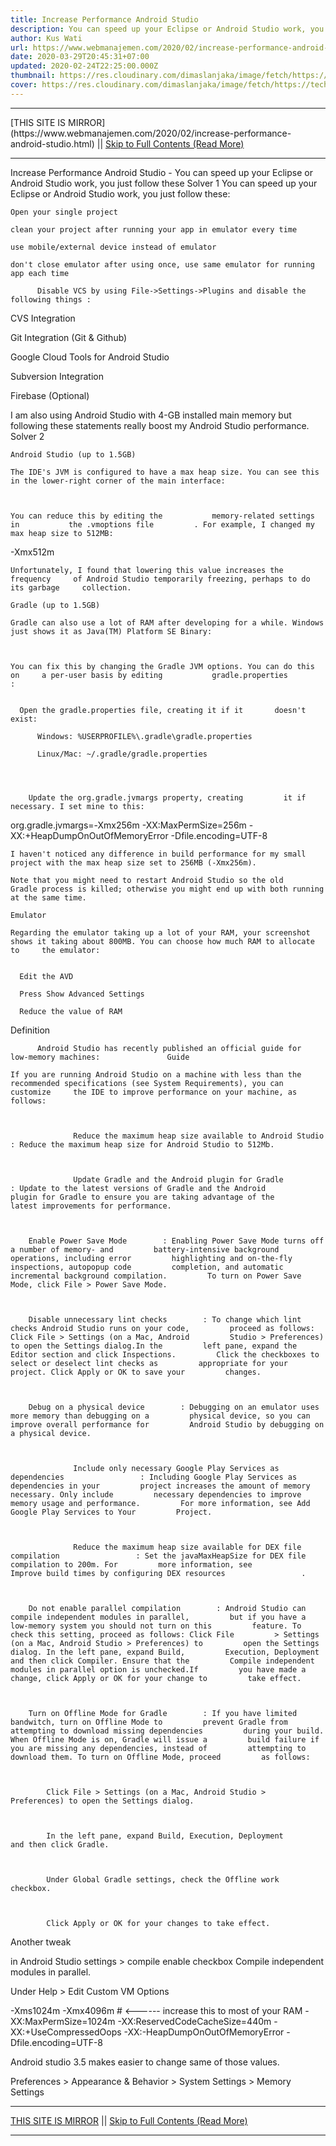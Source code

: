 ```yaml
---
title: Increase Performance Android Studio
description: You can speed up your Eclipse or Android Studio work, you just follow these
author: Kus Wati
url: https://www.webmanajemen.com/2020/02/increase-performance-android-studio.html
date: 2020-03-29T20:45:31+07:00
updated: 2020-02-24T22:25:00.000Z
thumbnail: https://res.cloudinary.com/dimaslanjaka/image/fetch/https://techcrunch.com/wp-content/uploads/2017/02/android-studio-logo.png?w=730&crop=1
cover: https://res.cloudinary.com/dimaslanjaka/image/fetch/https://techcrunch.com/wp-content/uploads/2017/02/android-studio-logo.png?w=730&crop=1
---
```


<hr/> [THIS SITE IS MIRROR](https://www.webmanajemen.com/2020/02/increase-performance-android-studio.html) || <a href="https://www.webmanajemen.com/2020/02/increase-performance-android-studio.html" rel="follow" class="button" id="read-more">Skip to Full Contents (Read More)</a> <hr/> Increase Performance Android Studio - You can speed up your Eclipse or Android Studio work, you just follow these Solver 1
   You can speed up your Eclipse or Android Studio work, you just follow   these: 
  
    Open your single project   
  
    clean your project after running your app in emulator every time   
  
    use mobile/external device instead of emulator   
  
    don't close emulator after using once, use same emulator for running     app each time   
  
          Disable VCS by using File->Settings->Plugins and disable the       following things :       
        
CVS Integration
        
Git Integration (Git & Github)
        
Google Cloud Tools for Android Studio
        
Subversion Integration
        
Firebase (Optional)
      
      

  I am also using Android Studio with 4-GB installed main memory but   following these statements really boost my Android Studio performance. 
 Solver 2
   
    Android Studio (up to 1.5GB)   
  
    The IDE's JVM is configured to have a max heap size. You can see this     in the lower-right corner of the main interface:   
  
                
  
    You can reduce this by editing the           memory-related settings         in           the .vmoptions file         . For example, I changed my max heap size to 512MB:   
  
-Xmx512m

  
    Unfortunately, I found that lowering this value increases the frequency     of Android Studio temporarily freezing, perhaps to do its garbage     collection.   
  
    Gradle (up to 1.5GB)   
  
    Gradle can also use a lot of RAM after developing for a while. Windows     just shows it as Java(TM) Platform SE Binary:   
  
                
  
    You can fix this by changing the Gradle JVM options. You can do this on     a per-user basis by editing           gradle.properties        :   
  
    
      Open the gradle.properties file, creating it if it       doesn't exist:       
        
          Windows: %USERPROFILE%\.gradle\gradle.properties        
        
          Linux/Mac: ~/.gradle/gradle.properties        
      
    
    
      
        Update the org.gradle.jvmargs property, creating         it if necessary. I set mine to this:       
      
org.gradle.jvmargs=-Xmx256m -XX:MaxPermSize=256m -XX:+HeapDumpOnOutOfMemoryError -Dfile.encoding=UTF-8

    
  
  
    I haven't noticed any difference in build performance for my small     project with the max heap size set to 256MB (-Xmx256m).   
  
    Note that you might need to restart Android Studio so the old    Gradle process is killed; otherwise you might end up with both running     at the same time.   
  
    Emulator   
  
    Regarding the emulator taking up a lot of your RAM, your screenshot     shows it taking about 800MB. You can choose how much RAM to allocate to     the emulator:   
  
    
      Edit the AVD     
    
      Press Show Advanced Settings    
    
      Reduce the value of RAM    
  
  
                

      
  
 
Definition
   

  
          Android Studio has recently published an official guide for       low-memory machines:               Guide             
  
    If you are running Android Studio on a machine with less than the     recommended specifications (see System Requirements), you can customize     the IDE to improve performance on your machine, as follows:   
  
    
      
                  Reduce the maximum heap size available to Android Studio                 : Reduce the maximum heap size for Android Studio to 512Mb.       
    
    
      
                  Update Gradle and the Android plugin for Gradle                 : Update to the latest versions of Gradle and the Android         plugin for Gradle to ensure you are taking advantage of the         latest improvements for performance.       
    
    
      
        Enable Power Save Mode        : Enabling Power Save Mode turns off a number of memory- and         battery-intensive background operations, including error         highlighting and on-the-fly inspections, autopopup code         completion, and automatic incremental background compilation.         To turn on Power Save Mode, click File > Power Save Mode.       
    
    
      
        Disable unnecessary lint checks        : To change which lint checks Android Studio runs on your code,         proceed as follows: Click File > Settings (on a Mac, Android         Studio > Preferences) to open the Settings dialog.In the         left pane, expand the Editor section and click Inspections.         Click the checkboxes to select or deselect lint checks as         appropriate for your project. Click Apply or OK to save your         changes.       
    
    
      
        Debug on a physical device        : Debugging on an emulator uses more memory than debugging on a         physical device, so you can improve overall performance for         Android Studio by debugging on a physical device.       
    
    
      
                  Include only necessary Google Play Services as dependencies                 : Including Google Play Services as dependencies in your         project increases the amount of memory necessary. Only include         necessary dependencies to improve memory usage and performance.         For more information, see Add Google Play Services to Your         Project.       
    
    
      
                  Reduce the maximum heap size available for DEX file           compilation                 : Set the javaMaxHeapSize for DEX file compilation to 200m. For         more information, see                   Improve build times by configuring DEX resources                 .       
    
    
      
        Do not enable parallel compilation        : Android Studio can compile independent modules in parallel,         but if you have a low-memory system you should not turn on this         feature. To check this setting, proceed as follows: Click File         > Settings (on a Mac, Android Studio > Preferences) to         open the Settings dialog. In the left pane, expand Build,         Execution, Deployment and then click Compiler. Ensure that the         Compile independent modules in parallel option is unchecked.If         you have made a change, click Apply or OK for your change to         take effect.       
    
    
      
        Turn on Offline Mode for Gradle        : If you have limited bandwitch, turn on Offline Mode to         prevent Gradle from attempting to download missing dependencies         during your build. When Offline Mode is on, Gradle will issue a         build failure if you are missing any dependencies, instead of         attempting to download them. To turn on Offline Mode, proceed         as follows:       
      
        
          
            Click File > Settings (on a Mac, Android Studio >             Preferences) to open the Settings dialog.           
        
        
          
            In the left pane, expand Build, Execution, Deployment             and then click Gradle.           
        
        
          
            Under Global Gradle settings, check the Offline work             checkbox.           
        
        
          
            Click Apply or OK for your changes to take effect.           
        
      
    
  
 
Another tweak
  
in Android Studio settings > compile enable checkbox Compile independent modules in       parallel.
  
Under Help > Edit Custom VM Options
  
-Xms1024m
-Xmx4096m # <------ increase this to most of your RAM
-XX:MaxPermSize=1024m
-XX:ReservedCodeCacheSize=440m
-XX:+UseCompressedOops
-XX:-HeapDumpOnOutOfMemoryError
-Dfile.encoding=UTF-8
  
Android studio 3.5 makes easier to change same of those values.
  
Preferences > Appearance & Behavior > System Settings > Memory Settings <hr/> [THIS SITE IS MIRROR](https://www.webmanajemen.com/2020/02/increase-performance-android-studio.html) || <a href="https://www.webmanajemen.com/2020/02/increase-performance-android-studio.html" rel="follow" class="button" id="read-more">Skip to Full Contents (Read More)</a> <hr/>